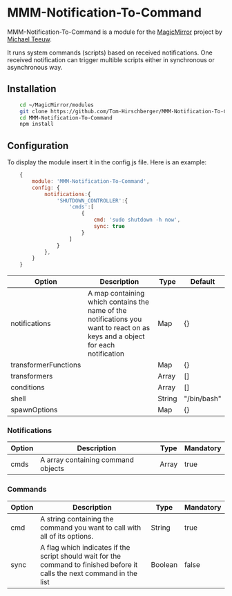 # MMM-Notification-To-Command

MMM-Notification-To-Command is a module for the [MagicMirror](https://github.com/MichMich/MagicMirror) project by [Michael Teeuw](https://github.com/MichMich).

It runs system commands (scripts) based on received notifications. One received notification can trigger multible scripts either in synchronous or asynchronous way.

## Installation

```sh
    cd ~/MagicMirror/modules
    git clone https://github.com/Tom-Hirschberger/MMM-Notification-To-Command.git
    cd MMM-Notification-To-Command
    npm install
```

## Configuration

To display the module insert it in the config.js file. Here is an example:

```js
    {
        module: 'MMM-Notification-To-Command',
        config: {
            notifications:{
                'SHUTDOWN_CONTROLLER':{
                    'cmds':[
                        {
                            cmd: 'sudo shutdown -h now',
                            sync: true
                        }
                    ]
                }
            },
        }
    }
```

| Option  | Description | Type | Default |
| ------- | --- | --- | --- |
| notifications | A map containing which contains the name of the notifications you want to react on as keys and a object for each notification | Map | {} |
| transformerFunctions |  | Map | {} |
| transformers |  | Array | [] |
| conditions |  | Array | [] |
| shell |  | String | "/bin/bash" |
| spawnOptions |  | Map | {} |

### Notifications

| Option  | Description | Type | Mandatory |
| ------- | --- | --- | --- |
| cmds | A array containing command objects | Array | true |

### Commands

| Option  | Description | Type | Mandatory |
| ------- | --- | --- | --- |
| cmd | A string containing the command you want to call with all of its options. | String | true |
| sync | A flag which indicates if the script should wait for the command to finished before it calls the next command in the list | Boolean | false |
